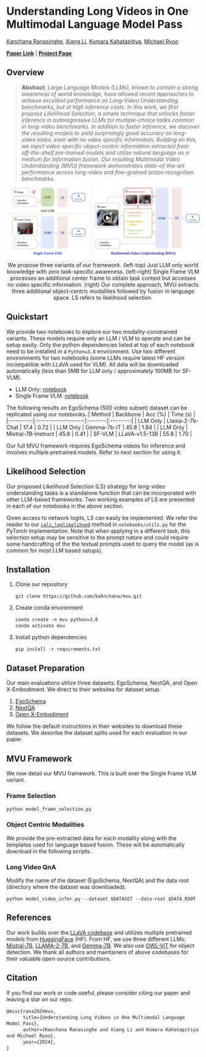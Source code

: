 # Understanding Long Videos in One Multimodal Language Model Pass

[Kanchana Ranasinghe](https://scholar.google.com/citations?user=K2WBZTwAAAAJ&hl=en),
[Xiang Li](https://scholar.google.com/citations?user=qkyC7KQAAAAJ&hl=en),
[Kumara Kahatapitiya](https://scholar.google.com/citations?user=ExGkzjQAAAAJ&hl=en), 
[Michael Ryoo](https://scholar.google.com/citations?user=vcw0TJIAAAAJ&hl=en)

**[Paper Link]()** | **[Project Page](https://kahnchana.github.io/mvu)** 


## Overview
> **Abstract:**
>*Large Language Models (LLMs), known to contain a strong awareness of world knowledge, have allowed recent approaches to achieve excellent performance on Long-Video Understanding benchmarks, but at high inference costs. 
In this work, we first propose Likelihood Selection, a simple technique that unlocks faster inference in autoregressive LLMs for multiple-choice tasks common in long-video benchmarks.
In addition to faster inference, we discover the resulting models to yield surprisingly good accuracy on long-video tasks, even with no video specific information. 
Building on this, we inject video-specific object-centric information extracted from off-the-shelf pre-trained models and utilize natural language as a medium for information fusion. Our resulting Multimodal Video Understanding (MVU) framework demonstrates state-of-the-art performance across long-video and fine-grained action recognition benchmarks.*

<p align="center">
  <img alt="intro_image" src=".github/intro.png" width="950"/>
</p>
<p align="center">
We propose three variants of our framework. (left-top) Just LLM only world knowledge with zero task-specific awareness. (left-right) Single Frame VLM processes an additional center frame to obtain task context but accesses no video specific information. (right) Our complete approach, MVU extracts three additional object-centric modalities followed by fusion in language space. LS refers to likelihood selection. 
</p>


## Quickstart 

We provide two notebooks to explore our two modality-constrained variants. These models require only an LLM / VLM to operate and can be setup easily. Only the python dependencies listed at top of each notebook need to be installed in a `Python=3.8` environment. Use two different environments for two notebooks (some LLMs require latest HF version incompatible with LLaVA used for VLM). All data will be downloaded automatically (less than 5MB for LLM only / approximately 100MB for SF-VLM). 

* LLM Only: [notebook](notebooks/llm_only.ipynb) 
* Single Frame VLM: [notebook](notebooks/sf_vlm.ipynb) 

The following results on EgoSchema (500 video subset) dataset can be replicated using our notebooks.
| Method   |       Backbone      | Acc (%) | Time (s) |
|----------|:-------------------:|:-------:|:--------:|
| LLM Only |   Llama-2-7b-Chat   |   17.4  |   0.72   |
| LLM Only |     Gemma-7b-IT     |   45.8  |   1.84   |
| LLM Only | Mistral-7B-Instruct |   45.8  |   0.41   |
| SF-VLM   |    LLaVA-v1.5-13B   |   55.8  |   1.70   |

Our full MVU framework requires EgoSchema videos for inference and involves multiple pretrained models. Refer to next section for using it. 

## Likelihood Selection 
Our proposed Likelihood Selection (LS) strategy for long-video understanding tasks is a standalone function that can be incorporated with other LLM-based frameworks. Two working examples of LS are presented in each of our notebooks in the above 
section.

Given access to network logits, LS can easily be implemented. We refer the reader to our [`calc_loglikelihood`](https://github.com/kahnchana/mvu/blob/master/notebooks/utils.py#L37) method in 
`notebooks/utils.py` for the PyTorch implementation. Note that when applying in a different task, this selection setup may be sensitive to the prompt nature and could require some handcrafting of the the textual prompts used to query the model (as is common for most LLM based setups). 


## Installation 

1. Clone our repository
   ```
   git clone https://github.com/kahnchana/mvu.git
   ```
2. Create conda environment
    ```
    conda create -n mvu python=3.8
    conda activate mvu
    ```
3. Install python dependencies
    ```
    pip install -r requirements.txt
    ```

## Dataset Preparation
Our main evaluations utilize three datasets: EgoSchema, NextQA, and Open X-Embodiment. We direct to their websites for dataset setup. 

1. [EgoSchema](https://github.com/egoschema/EgoSchema)
2. [NextQA](https://github.com/doc-doc/NExT-QA)
3. [Open X-Embodiment](https://github.com/google-deepmind/open_x_embodiment)

We follow the default instructions in their websites to download these datasets. We describe the dataset splits used for each evaluation in our paper. 


## MVU Framework

We now detail our MVU framework. This is built over the Single Frame VLM variant. 

### Frame Selection 

```
python model_frame_selection.py
```

### Object Centric Modalities
We provide the pre-extracted data for each modality along with the templates used for language based fusion.
These will be automatically download in the following scripts. 

### Long Video QnA
Modify the name of the dataset (EgoSchema, NextQA) and the data root (directory where the dataset was downloaded).
```
python model_video_infer.py --dataset $DATASET --data-root $DATA_ROOT
```


## References
Our work builds over the [LLaVA codebase](https://github.com/haotian-liu/LLaVA/tree/main) and utilizes multiple pretrained models from [HuggingFace](https://huggingface.co) (HF).  From HF, we use three different LLMs: [Mistral-7B](https://huggingface.co/mistralai/Mistral-7B-Instruct-v0.2), [LLAMA-2-7B](https://huggingface.co/meta-llama/Llama-2-7b-chat-hf), and [Gemma-7B](https://huggingface.co/google/gemma-7b-it). We also use [OWL-ViT](https://huggingface.co/google/owlvit-base-patch32) for object detection. We thank all authors and maintainers of above codebases for their valuable open-source contributions.

## Citation
If you find our work or code useful, please consider citing our paper and leaving a star on our repo. 
```
@misc{rana2024mvu,
      title={Understanding Long Videos in One Multimodal Language Model Pass}, 
      author={Kanchana Ranasinghe and Xiang Li and Kumara Kahatapitiya and Michael Ryoo},
      year={2024},
}
```
